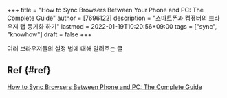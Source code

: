 +++
title = "How to Sync Browsers Between Your Phone and PC: The Complete Guide"
author = [7696122]
description = "스마트폰과 컴퓨터의 브라우저 탭 동기화 하기"
lastmod = 2022-01-19T10:20:56+09:00
tags = ["sync", "knowhow"]
draft = false
+++

여러 브라우져들의 설정 법에 대해 알려주는 글  


## Ref {#ref}

[How to Sync Browsers Between Phone and PC: The Complete Guide](https://www.makeuseof.com/how-to-sync-browsers-between-your-phone-and-pc-the-complete-guide/)
